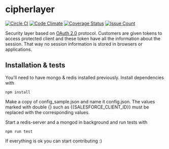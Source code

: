 cipherlayer
===========

[![Circle CI](https://circleci.com/gh/thegameofcode/cipherlayer/tree/master.svg?style=svg)](https://circleci.com/gh/thegameofcode/cipherlayer/tree/master)
[![Code Climate](https://codeclimate.com/github/thegameofcode/cipherlayer/badges/gpa.svg)](https://codeclimate.com/github/thegameofcode/cipherlayer)
[![Coverage Status](https://coveralls.io/repos/thegameofcode/cipherlayer/badge.svg?branch=master&service=github)](https://coveralls.io/github/thegameofcode/cipherlayer?branch=master)
[![Issue Count](https://codeclimate.com/github/thegameofcode/cipherlayer/badges/issue_count.svg)](https://codeclimate.com/github/thegameofcode/cipherlayer)

Security layer based on [OAuth 2.0](http://oauth.net/2/) protocol.
Customers are given tokens to access protected client and these token have all the information about the session.
That way no session information is stored in browsers or applications.


## Installation & tests

You'll need to have mongo & redis installed previously.
Install dependencies with

`npm install`

Make a copy of config_sample.json and name it config.json. The values marked with double {} such as {{SALESFORCE_CLIENT_ID}} must be replaced with the corresponding values.

Start a redis-server and a mongod in background and run tests with

`npm run test`

If everything is ok you can start contributing :)
